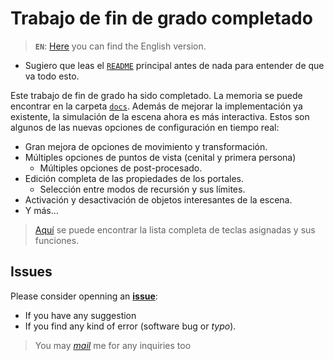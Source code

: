 # Trabajo de fin de grado completado
> **`EN`**: [Here](./1-DissertationCompleted-EN.md) you can find the English version.

* Sugiero que leas el [`README`](./../README%20-%20ES.md) principal antes de nada para entender de que va todo esto.

Este trabajo de fin de grado ha sido completado. La memoria se puede encontrar en la carpeta [`docs`](./../Docs). Además de mejorar la implementación ya existente, la simulación de la escena ahora es más interactiva. Estos son algunos de las nuevas opciones de configuración en tiempo real:

* Gran mejora de opciones de movimiento y transformación.
* Múltiples opciones de puntos de vista (cenital y primera persona)
	* Múltiples opciones de post-procesado.
* Edición completa de las propiedades de los portales.
	* Selección entre modos de recursión y sus límites.
* Activación y desactivación de objetos interesantes de la escena.
* Y más...

> [Aquí](./../Docs/keyMapping%20-%20ES.md) se puede encontrar la lista completa de teclas asignadas y sus funciones.

## Issues

Please consider openning an [**issue**](https://github.com/dimateos/TFG_Portals/issues):
* If you have any suggestion
* If you find any kind of error (software bug or *typo*).

> You may [*mail*](dimateos@ucm.es) me for any inquiries too
